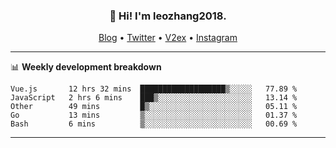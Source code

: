 <h3 align="center">👋 Hi! I'm leozhang2018.</h3>
<p align="center">
  <a href="https://code.leozhang2018.me">Blog</a> •
  <a href="https://twitter.com/leozhang2018">Twitter</a> •
  <a href="https://www.v2ex.com/member/leozhang">V2ex</a> •
  <a href="https://www.instagram.com/leozhanghere">Instagram</a>
</p>

-------

📊 **Weekly development breakdown**
<!--START_SECTION:waka-->
```text
Vue.js       12 hrs 32 mins  ███████████████████▒░░░░░   77.89 % 
JavaScript   2 hrs 6 mins    ███▒░░░░░░░░░░░░░░░░░░░░░   13.14 % 
Other        49 mins         █▒░░░░░░░░░░░░░░░░░░░░░░░   05.11 % 
Go           13 mins         ▒░░░░░░░░░░░░░░░░░░░░░░░░   01.37 % 
Bash         6 mins          ▒░░░░░░░░░░░░░░░░░░░░░░░░   00.69 % 
```
<!--END_SECTION:waka-->
-------
